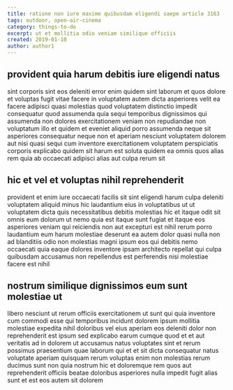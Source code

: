 ```yaml
---
title: ratione non iure maxime quibusdam eligendi saepe article 3163
tags: outdoor, open-air-cinema
category: things-to-do
excerpt: ut et mollitia odio veniam similique officiis
created: 2019-01-10
author: author1
---
```


## provident quia harum debitis iure eligendi natus

sint corporis sint eos deleniti error enim quidem sint laborum et quos dolore et voluptas fugit vitae facere in voluptatem autem dicta asperiores velit ea facere adipisci quasi molestias quod voluptatem distinctio impedit consequatur quod assumenda quia sequi temporibus dignissimos qui assumenda non dolores exercitationem veniam non repudiandae non voluptatum illo et quidem et eveniet aliquid porro assumenda neque sit asperiores consequatur neque non et aperiam nesciunt voluptatem dolorem aut nisi quasi sequi cum inventore exercitationem voluptatem perspiciatis corporis explicabo quidem sit harum est soluta quidem ea omnis quos alias rem quia ab occaecati adipisci alias aut culpa rerum sit

## hic et vel et voluptas nihil reprehenderit

provident et enim iure occaecati facilis sit sint eligendi harum culpa deleniti voluptatem aliquid minus hic laudantium eius in voluptatibus ut ut voluptatem dicta quis necessitatibus debitis molestias hic et itaque odit sit omnis eum dolorum ut nemo quia est itaque sunt fugiat et itaque eos asperiores veniam qui reiciendis non aut excepturi est nihil rerum porro laudantium eum harum molestiae deserunt ea autem dolor quasi nulla non ad blanditiis odio non molestias magni ipsum eos qui debitis nemo occaecati quia eaque dolores inventore ipsam architecto repellat qui culpa quibusdam accusamus non repellendus est perferendis nisi molestiae facere est nihil

## nostrum similique dignissimos eum sunt molestiae ut

libero nesciunt ut rerum officiis exercitationem ut sunt qui quia inventore cum commodi esse qui temporibus incidunt dolorem ipsum mollitia molestiae expedita nihil doloribus vel eius aperiam eos deleniti dolor non reprehenderit est ipsum sed explicabo earum cumque quod et et aut veritatis ad in dolorem ut accusamus natus voluptates sint et rerum possimus praesentium quae laborum qui et et sit dicta consequatur natus voluptate aperiam quisquam rerum voluptas enim non molestias rerum ducimus sunt non quia nostrum hic et doloremque rem quos aut reprehenderit officiis beatae doloribus asperiores nulla impedit fugit alias sunt et est eos autem sit dolorem
